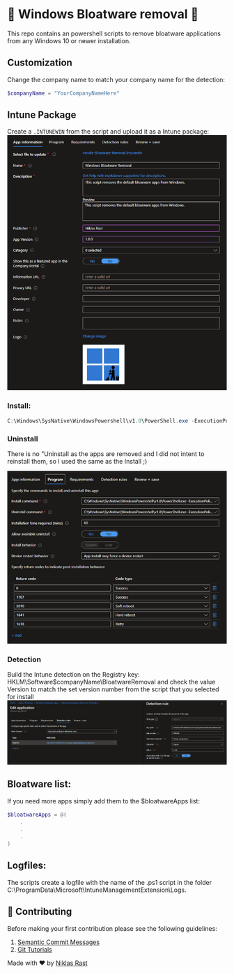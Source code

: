 # 🧹 Windows Bloatware removal 🧹

This repo contains an powershell scripts to remove bloatware applications from any Windows 10 or newer installation.

## Customization
Change the company name to match your company name for the detection:
```powershell
$companyName = "YourCompanyNameHere"
```

## Intune Package
Create a `.INTUNEWIN` from the script and upload it as a Intune package:
![intune-package](./assets/1.png)

### Install:
```powershell
C:\Windows\SysNative\WindowsPowershell\v1.0\PowerShell.exe -ExecutionPolicy Bypass -Command .\Invoke-Bloatware-Removal.ps1
```

### Uninstall
There is no "Uninstall as the apps are removed and I did not intent to reinstall them, so I used the same as the Install ;)

![intune-package](./assets/2.png)

### Detection
Build the Intune detection on the Registry key: HKLM\Software\$companyName\BloatwareRemoval and check the value Version to match the set version number from the script that you selected for install
![intune-package](./assets/3.png)



## Bloatware list:
If you need more apps simply add them to the $bloatwareApps list:
```powershell
$bloatwareApps = @(
    .
    .
    .
)
```
 
## Logfiles:
The scripts create a logfile with the name of the .ps1 script in the folder C:\ProgramData\Microsoft\IntuneManagementExtension\Logs.

## 🤝 Contributing

Before making your first contribution please see the following guidelines:
1. [Semantic Commit Messages](https://gist.github.com/joshbuchea/6f47e86d2510bce28f8e7f42ae84c716)
2. [Git Tutorials](https://www.youtube.com/playlist?list=PLu-nSsOS6FRIg52MWrd7C_qSnQp3ZoHwW)

Made with ❤️ by [Niklas Rast](https://github.com/niklasrst)
